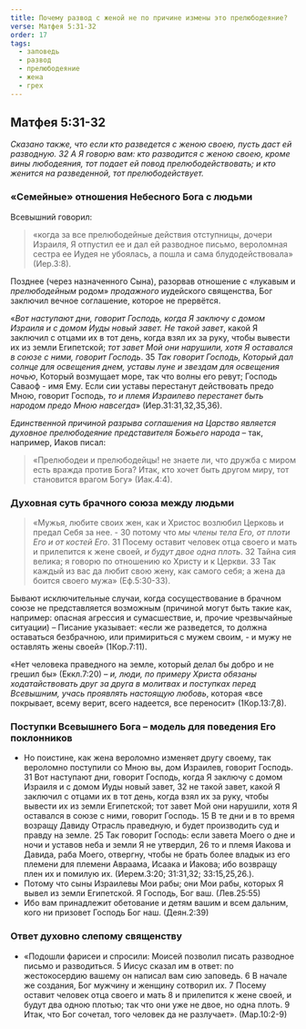 ```yaml
---
title: Почему развод с женой не по причине измены это прелюбодеяние?
verse: Матфея 5:31-32
order: 17
tags:
  - заповедь
  - развод
  - прелюбодеяние
  - жена
  - грех
---
```


## Матфея 5:31-32

*Сказано также, что если кто разведется с женою своею, пусть даст ей разводную. 32 А Я говорю вам: кто разводится с женою своею, кроме вины любодеяния, тот подает ей повод прелюбодействовать; и кто женится на разведенной, тот прелюбодействует.*

### «Семейные» отношения Небесного Бога с людьми

Всевышний говорил: 

>«когда за все прелюбодейные действия отступницы, дочери Израиля, Я отпустил ее и дал ей разводное письмо, вероломная сестра ее Иудея не убоялась, а пошла и сама блудодействовала» (Иер.3:8). 

Позднее (через назначенного Сына), разорвав отношение с «лукавым и *прелюбодейным* родом» *продажного* иудейского священства, Бог заключил вечное соглашение, которое не прервётся. 

«*Вот наступают дни, говорит Господь, когда Я заключу с домом Израиля и с домом Иуды новый завет. Не такой завет*, какой Я заключил с отцами их в тот день, когда взял их за руку, чтобы вывести их из земли Египетской; *тот завет Мой они нарушили, хотя Я оставался в союзе с ними, говорит Господь*. 35 *Так говорит Господь, Который дал солнце для освещения днем, уставы луне и звездам для освещения ночью*, Который возмущает море, так что волны его ревут; Господь Саваоф - имя Ему. Если сии уставы перестанут действовать предо Мною, говорит Господь, *то и племя Израилево перестанет быть народом предо Мною навсегда*» (Иер.31:31,32,35,36). 

*Единственной причиной разрыва соглашения на Царство является духовное прелюбодеяние представителя Божьего народа* – так, например, Иаков писал:

>«Прелюбодеи и прелюбодейцы! не знаете ли, что дружба с миром есть вражда против Бога? Итак, кто хочет быть другом миру, тот становится врагом Богу» (Иак.4:4). 

### Духовная суть брачного союза между людьми

>«Мужья, любите своих жен, как и Христос возлюбил Церковь и предал Себя за нее. - 30 потому что *мы члены тела Его, от плоти Его и от костей Его*. 31 Посему оставит человек отца своего и мать и прилепится к жене своей, *и будут двое одна плоть*. 32 Тайна сия велика; я говорю по отношению ко Христу и к Церкви. 33 Так каждый из вас да любит свою жену, как самого себя; а жена да боится своего мужа» (Еф.5:30-33). 

Бывают исключительные случаи, когда сосуществование в брачном союзе не представляется возможным (причиной могут быть такие как, например: опасная агрессия и сумасшествие, и, прочие чрезвычайные ситуации) – Писание указывает: «если же разведется, то должна оставаться безбрачною, или примириться с мужем своим, - и мужу не оставлять жены своей» (1Кор.7:11). 

«Нет человека праведного на земле, который делал бы добро и не грешил бы» (Еккл.7:20) – *и, люди, по примеру Христа обязаны ходатайствовать друг за друга в молитвах и поступках перед Всевышним, учась проявлять настоящую любовь*, которая «все покрывает, всему верит, всего надеется, все переносит» (1Кор.13:7,8). 


### Поступки Всевышнего Бога – модель для поведения Его поклонников

- Но поистине, как жена вероломно изменяет другу своему, так вероломно поступили со Мною вы, дом Израилев, говорит Господь. 31 Вот наступают дни, говорит Господь, когда Я заключу с домом Израиля и с домом Иуды новый завет, 32 не такой завет, какой Я заключил с отцами их в тот день, когда взял их за руку, чтобы вывести их из земли Египетской; тот завет Мой они нарушили, хотя Я оставался в союзе с ними, говорит Господь. 15 В те дни и в то время возращу Давиду Отрасль праведную, и будет производить суд и правду на земле. 25 Так говорит Господь: если завета Моего о дне и ночи и уставов неба и земли Я не утвердил, 26 то и племя Иакова и Давида, раба Моего, отвергну, чтобы не брать более владык из его племени для племени Авраама, Исаака и Иакова; ибо возвращу плен их и помилую их. (Иерем.3:20; 31:31,32; 33:15,25,26.). 
- Потому что сыны Израилевы Мои рабы; они Мои рабы, которых Я вывел из земли Египетской. Я Господь, Бог ваш. (Лев.25:55) 
- Ибо вам принадлежит обетование и детям вашим и всем дальним, кого ни призовет Господь Бог наш. (Деян.2:39)

### Ответ духовно слепому священству

- «Подошли фарисеи и спросили: Моисей позволил писать разводное письмо и разводиться. 5 Иисус сказал им в ответ: по жестокосердию вашему он написал вам сию заповедь. 6 В начале же создания, Бог мужчину и женщину сотворил их. 7 Посему оставит человек отца своего и мать 8 и прилепится к жене своей, и будут два одною плотью; так что они уже не двое, но одна плоть. 9 Итак, что Бог сочетал, того человек да не разлучает». (Мар.10:2-9)